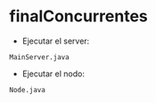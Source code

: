 # finalConcurrentes


* Ejecutar el server:

```
MainServer.java
```
* Ejecutar el nodo:

```
Node.java
```

